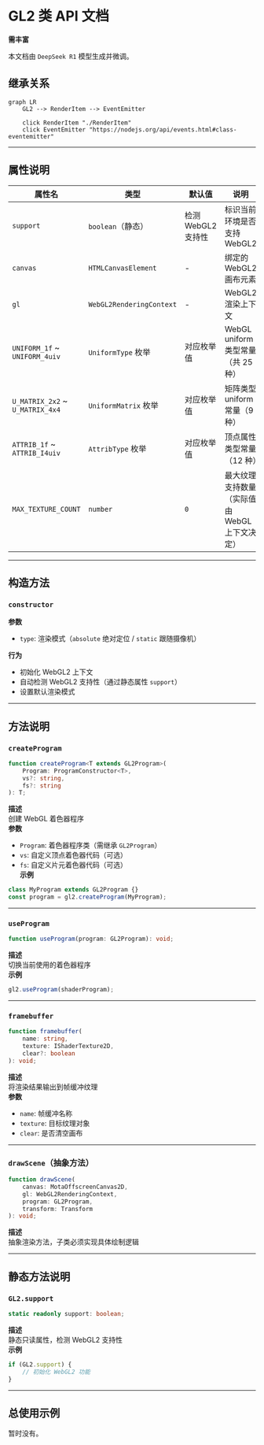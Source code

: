 # GL2 类 API 文档

**需丰富**

本文档由 `DeepSeek R1` 模型生成并微调。

## 继承关系

```mermaid
graph LR
    GL2 --> RenderItem --> EventEmitter

    click RenderItem "./RenderItem"
    click EventEmitter "https://nodejs.org/api/events.html#class-eventemitter"
```

---

## 属性说明

| 属性名                          | 类型                     | 默认值             | 说明                                          |
| ------------------------------- | ------------------------ | ------------------ | --------------------------------------------- |
| `support`                       | `boolean`（静态）        | 检测 WebGL2 支持性 | 标识当前环境是否支持 WebGL2                   |
| `canvas`                        | `HTMLCanvasElement`      | -                  | 绑定的 WebGL2 画布元素                        |
| `gl`                            | `WebGL2RenderingContext` | -                  | WebGL2 渲染上下文                             |
| `UNIFORM_1f` ~ `UNIFORM_4uiv`   | `UniformType` 枚举       | 对应枚举值         | WebGL uniform 类型常量（共 25 种）            |
| `U_MATRIX_2x2` ~ `U_MATRIX_4x4` | `UniformMatrix` 枚举     | 对应枚举值         | 矩阵类型 uniform 常量（9 种）                 |
| `ATTRIB_1f` ~ `ATTRIB_I4uiv`    | `AttribType` 枚举        | 对应枚举值         | 顶点属性类型常量（12 种）                     |
| `MAX_TEXTURE_COUNT`             | `number`                 | `0`                | 最大纹理支持数量（实际值由 WebGL 上下文决定） |

---

## 构造方法

### `constructor`

**参数**

-   `type`: 渲染模式（`absolute` 绝对定位 / `static` 跟随摄像机）

**行为**

-   初始化 WebGL2 上下文
-   自动检测 WebGL2 支持性（通过静态属性 `support`）
-   设置默认渲染模式

---

## 方法说明

### `createProgram`

```typescript
function createProgram<T extends GL2Program>(
    Program: ProgramConstructor<T>,
    vs?: string,
    fs?: string
): T;
```

**描述**  
创建 WebGL 着色器程序  
**参数**

-   `Program`: 着色器程序类（需继承 `GL2Program`）
-   `vs`: 自定义顶点着色器代码（可选）
-   `fs`: 自定义片元着色器代码（可选）  
    **示例**

```typescript
class MyProgram extends GL2Program {}
const program = gl2.createProgram(MyProgram);
```

---

### `useProgram`

```typescript
function useProgram(program: GL2Program): void;
```

**描述**  
切换当前使用的着色器程序  
**示例**

```typescript
gl2.useProgram(shaderProgram);
```

---

### `framebuffer`

```typescript
function framebuffer(
    name: string,
    texture: IShaderTexture2D,
    clear?: boolean
): void;
```

**描述**  
将渲染结果输出到帧缓冲纹理  
**参数**

-   `name`: 帧缓冲名称
-   `texture`: 目标纹理对象
-   `clear`: 是否清空画布

---

### `drawScene`（抽象方法）

```typescript
function drawScene(
    canvas: MotaOffscreenCanvas2D,
    gl: WebGL2RenderingContext,
    program: GL2Program,
    transform: Transform
): void;
```

**描述**  
抽象渲染方法，子类必须实现具体绘制逻辑

---

## 静态方法说明

### `GL2.support`

```typescript
static readonly support: boolean;
```

**描述**  
静态只读属性，检测 WebGL2 支持性  
**示例**

```typescript
if (GL2.support) {
    // 初始化 WebGL2 功能
}
```

---

## 总使用示例

暂时没有。
